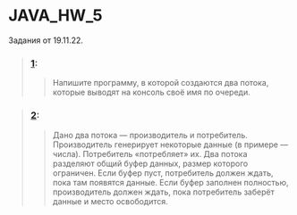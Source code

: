 # JAVA_HW_5
Задания от 19.11.22.

> ### [1](https://github.com/Nyumiro/JAVA_HW_5/tree/main/task_1):
>> Напишите программу, в которой создаются два потока, которые выводят на консоль своё имя по очереди.
 
> ### [2](https://github.com/Nyumiro/JAVA_HW_5/tree/main/task_2):
>> Дано два потока — производитель и потребитель. Производитель генерирует некоторые данные (в примере — числа). Потребитель «потребляет» их.
Два потока разделяют общий буфер данных, размер которого ограничен. Если буфер пуст, потребитель должен ждать, пока там появятся данные. Если буфер заполнен полностью, производитель должен ждать, пока потребитель заберёт данные и место освободится.
